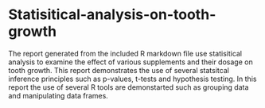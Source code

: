 # Statisitical-analysis-on-tooth-growth

The report generated from the included R markdown file use statisitical analysis to examine the effect of various supplements and their dosage on tooth growth.
This report demonstrates the use of several statsitcal inference principles such as p-values, t-tests and hypothesis testing. In this report the use of several R tools are 
demonstarted such as grouping data and manipulating data frames.

